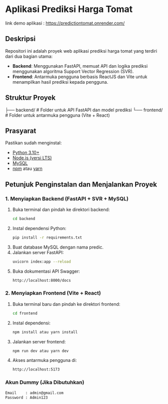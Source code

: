 # Aplikasi Prediksi Harga Tomat
link demo aplikasi : https://predictiontomat.onrender.com/

## Deskripsi  
Repositori ini adalah proyek web aplikasi prediksi harga tomat yang terdiri dari dua bagian utama:  
- **Backend**: Menggunakan FastAPI, memuat API dan logika prediksi menggunakan algoritma Support Vector Regression (SVR).  
- **Frontend**: Antarmuka pengguna berbasis ReactJS dan Vite untuk menampilkan hasil prediksi kepada pengguna.

## Struktur Proyek
├── backend/ # Folder untuk API FastAPI dan model prediksi
└── frontend/ # Folder untuk antarmuka pengguna (Vite + React)


## Prasyarat  
Pastikan sudah menginstal:
- [Python 3.10+](https://www.python.org/)
- [Node.js (versi LTS)](https://nodejs.org/)
- [MySQL](https://www.mysql.com/)
- [npm](https://www.npmjs.com/) atau [yarn](https://yarnpkg.com/)

## Petunjuk Penginstalan dan Menjalankan Proyek  

### 1. Menyiapkan Backend (FastAPI + SVR + MySQL)

1. Buka terminal dan pindah ke direktori backend:
   ```bash
   cd backend
2. Instal dependensi Python:
   ```bash
   pip install -r requirements.txt
4. Buat database MySQL dengan nama predic.
5. Jalankan server FastAPI:
   ```bash
   uvicorn index:app --reload
7. Buka dokumentasi API Swagger:
   ```bash
   http://localhost:8000/docs

### 2. Menyiapkan Frontend (Vite + React)

1. Buka terminal baru dan pindah ke direktori frontend:
   ```bash
   cd frontend
3. Instal dependensi:
   ```bash
   npm install atau yarn install
5. Jalankan server frontend:
   ```bash
   npm run dev atau yarn dev
7. Akses antarmuka pengguna di:
   ```bash
   http://localhost:5173

### Akun Dummy (Jika Dibutuhkan)
```bash
Email    : admin@gmail.com  
Password : Admin123



